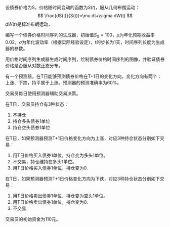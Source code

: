 设债券价格为S，价格随时间变动的函数为$S(t)$，服从几何布朗运动：
$$
\frac{dS(t)}{S(t)}=\mu dt+\sigma dW(t)
$$
$dW(t)$是标准布朗运动，

编写一个债券价格时间序列的生成器，初始值$S_0=100$，$\mu$为年化预期收益率0.02，$\sigma$为年化波动率（根据实际经验设定），t的步长为1天，时间序列长度为生成器的参数。

用价格时间序列生成器生成时间序列，绘制债券价格时间序列的图像，并验证债券价格是否服从对数正态分布。

有一个预测器，在T日能够预测债券价格在T+1日的变化方向。变化方向有两个：上涨、下跌，持平属于上涨。预测器的预测准确率为60%。

交易员每日使用预测器辅助交易决策。

在T日，交易员持仓有3种状态：
1. 不持仓
2. 持仓多头债券1单位
3. 持仓空头债券1单位

在T日，如果预测器预测T+1日价格变化方向为上涨，对应3种持仓状态分别如下交易：
1. 用T日价格买入债券1单位，持仓变为多头1单位。
2. 不交易，持仓维持在多头1单位。
3. 用T日价格买入债券1单位，持仓变为0.

在T日，如果预测器预测T+1日价格变化方向为下跌，对应3种持仓状态分别如下交易：
1. 用T日价格卖出债券1单位，持仓变为空头1单位。
2. 用T日价格卖出债券1单位，持仓变为0.
3. 不交易

交易员的初始资金为110元。


